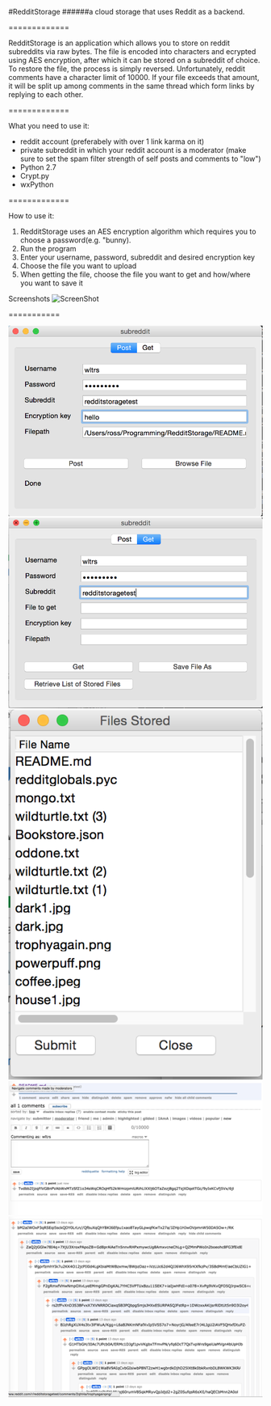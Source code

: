 #RedditStorage
######a cloud storage that uses Reddit as a backend. 

=============

RedditStorage is an application which allows you to store on reddit subreddits via raw bytes. The file is encoded into characters and ecrypted using AES encryption, after which it can be stored on a subreddit of choice. To restore the file, the process is simply reversed. Unfortunately, reddit comments have a character limit of 10000. If your file exceeds that amount, it will be split up among comments in the same thread which form links by replying to each other. 

=============

What you need to use it:
* reddit account (preferabely with over 1 link karma on it)
* private subreddit in which your reddit account is a moderator (make sure to set the spam filter strength of self posts and comments to "low")
* Python 2.7
* Crypt.py
* wxPython

=============

How to use it:

1. RedditStorage uses an AES encryption algorithm which requires you to choose a password(e.g. "bunny).
2. Run the program
3. Enter your username, password, subreddit and desired encryption key
4. Choose the file you want to upload
5. When getting the file, choose the file you want to get and how/where you want to save it


Screenshots
![ScreenShot](https://raw.github.com/Rossem/RedditStorage/blob/master/screenshot1.png)


===========

![Alt text](screenshot1.png "Post")![Alt text](screenshot2.png "Get")![Alt text](screenshot3.png "See which files are uploaded")
![Alt text](screenshot4.png "README.md uploaded")![Alt text](screenshot5.png "Big file made up of linked comments")

